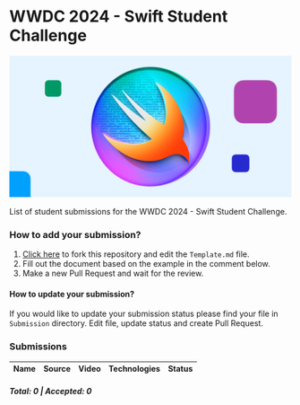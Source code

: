 # WWDC 2024 - Swift Student Challenge
![WWDC2024 Logo](logo.png)

List of student submissions for the WWDC 2024 - Swift Student Challenge.

### How to add your submission?
1. [Click here](https://github.com/wwdc/2024/edit/main/Template.md) to fork this repository and edit the `Template.md` file.
2. Fill out the document based on the example in the comment below.
3. Make a new Pull Request and wait for the review.

#### How to update your submission?
If you would like to update your submission status please find your file in `Submission` directory. Edit file, update status and create Pull Request.

### Submissions

| Name | Source |    Video    | Technologies | Status |
|-----:|:------:|:-----------:|:-------------|:------:|


##### Total: 0 | Accepted: 0
